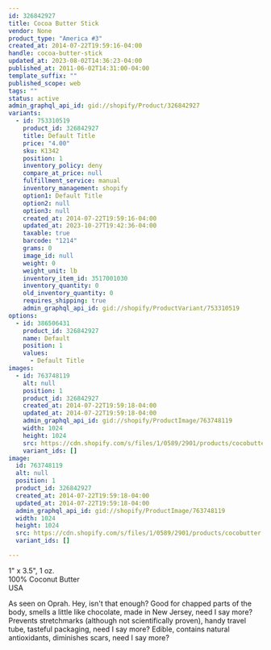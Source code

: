 ```yaml
---
id: 326842927
title: Cocoa Butter Stick
vendor: None
product_type: "America #3"
created_at: 2014-07-22T19:59:16-04:00
handle: cocoa-butter-stick
updated_at: 2023-08-02T14:36:23-04:00
published_at: 2011-06-02T14:31:00-04:00
template_suffix: ""
published_scope: web
tags: ""
status: active
admin_graphql_api_id: gid://shopify/Product/326842927
variants:
  - id: 753310519
    product_id: 326842927
    title: Default Title
    price: "4.00"
    sku: K1342
    position: 1
    inventory_policy: deny
    compare_at_price: null
    fulfillment_service: manual
    inventory_management: shopify
    option1: Default Title
    option2: null
    option3: null
    created_at: 2014-07-22T19:59:16-04:00
    updated_at: 2023-10-27T19:42:36-04:00
    taxable: true
    barcode: "1214"
    grams: 0
    image_id: null
    weight: 0
    weight_unit: lb
    inventory_item_id: 3517001030
    inventory_quantity: 0
    old_inventory_quantity: 0
    requires_shipping: true
    admin_graphql_api_id: gid://shopify/ProductVariant/753310519
options:
  - id: 386506431
    product_id: 326842927
    name: Default
    position: 1
    values:
      - Default Title
images:
  - id: 763748119
    alt: null
    position: 1
    product_id: 326842927
    created_at: 2014-07-22T19:59:18-04:00
    updated_at: 2014-07-22T19:59:18-04:00
    admin_graphql_api_id: gid://shopify/ProductImage/763748119
    width: 1024
    height: 1024
    src: https://cdn.shopify.com/s/files/1/0589/2901/products/cocobutter.jpeg?v=1406073558
    variant_ids: []
image:
  id: 763748119
  alt: null
  position: 1
  product_id: 326842927
  created_at: 2014-07-22T19:59:18-04:00
  updated_at: 2014-07-22T19:59:18-04:00
  admin_graphql_api_id: gid://shopify/ProductImage/763748119
  width: 1024
  height: 1024
  src: https://cdn.shopify.com/s/files/1/0589/2901/products/cocobutter.jpeg?v=1406073558
  variant_ids: []

---
```


1" x 3.5", 1 oz.  
100% Coconut Butter  
USA

As seen on Oprah. Hey, isn't that enough? Good for chapped parts of the body, smells a little like chocolate, made in New Jersey, need I say more? Prevents stretchmarks (although not scientifically proven), handy travel tube, tasteful packaging, need I say more? Edible, contains natural antioxidants, diminishes scars, need I say more?